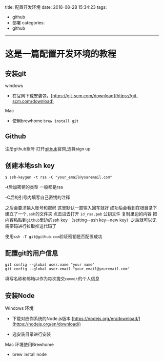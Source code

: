 title: 配置开发环境
date: 2018-08-28 15:34:23
tags:
- github
- 部署
categories:
- github
---


# 这是一篇配置开发环境的教程

## 安装git

windows

- 在官网下载安装包，[https://git-scm.com/download](https://git-scm.com/download)

Mac

- 使用brewhome `brew install git`

## Github

注册github账号 打开[github](http://www.github.com)官网,选择sign up

## 创建本地ssh key

```
$ ssh-keygen -t rsa -C "your_email@youremail.com"
```

-t后加密钥的类型 一般都是rsa

-C后的引号内填写自己密钥的注释

之后会要求输入账号和密码 这里默认一直输入回车就好 成功后会看到在根目录下建立了一个`.ssh`的文件夹 点击进去打开 `id_rsa.pub` 公钥文件 复制里边的内容 把内容粘贴到`github`里边的ssh key （setting--ssh key--new key）之后就可以无需密码进行拉取推送代码了

使用`ssh -T git@github.com`验证密钥是否配置成功

## 配置git的用户信息

```
git config --global user.name "your name"
git config --global user.email "your_email@youremail.com"
```
填写名称和邮箱以作为每次提交`commit`的个人信息

## 安装Node

Windows 环境

- 下载对应你系统的Node.js版本:[https://nodejs.org/en/download/](https://nodejs.org/en/download/)

- 选安装目录进行安装

Mac 环境使用Brewhome

- brew install node



